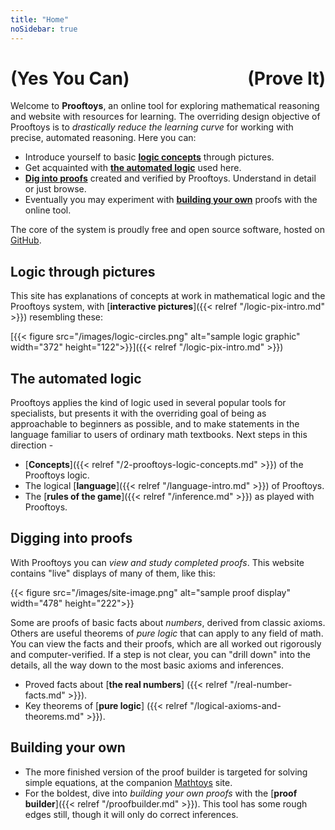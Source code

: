 ```yaml
---
title: "Home"
noSidebar: true
---
```


<h1><b><b style="float:right">(Prove It)</b><b>(Yes You Can)</b></b></h1>

Welcome to **Prooftoys**, an online tool for exploring mathematical
reasoning and website with resources for learning.  The overriding
design objective of Prooftoys is to *drastically reduce the learning
curve* for working with precise, automated reasoning.  Here you can:

- Introduce yourself to basic
  [**logic concepts**](#logic-through-pictures) through pictures.
- Get acquainted with [**the automated logic**](#the-automated-logic)
  used here.
- [**Dig into proofs**](#digging-into-proofs) created and verified
  by Prooftoys.  Understand in detail or just browse.
- Eventually you may experiment with
  [**building your own**](#building-your-own) proofs with the online
  tool.



The core of the system is proudly free and open source software,
hosted on <a href="http://github.com/crisperdue/prooftoys"
target=_blank> GitHub</a>.

## Logic through pictures

This site has explanations of concepts at work in mathematical
logic and the Prooftoys system, with [**interactive pictures**]({{<
relref "/logic-pix-intro.md" >}}) resembling these:

[{{< figure src="/images/logic-circles.png" alt="sample logic graphic"
   width="372" height="122">}}]({{< relref "/logic-pix-intro.md" >}})


## The automated logic

Prooftoys applies the kind of logic used in several popular
tools for specialists, but presents it with the overriding
goal of being as approachable to beginners as possible, and
to make statements in the language familiar to users of
ordinary math textbooks.  Next steps in this direction -

- [**Concepts**]({{< relref "/2-prooftoys-logic-concepts.md" >}})
  of the Prooftoys logic.
- The logical [**language**]({{< relref "/language-intro.md" >}})
  of Prooftoys.
- The [**rules of the game**]({{< relref "/inference.md" >}})
  as played with Prooftoys.


## Digging into proofs

With Prooftoys you can *view and study completed proofs*. This
website contains "live" displays of many of them, like this:

{{< figure src="/images/site-image.png" alt="sample proof display"
   width="478" height="222">}}

Some are proofs of basic facts about *numbers*, derived from classic
axioms.  Others are useful theorems of *pure logic* that can apply to
any field of math.  You can view the facts and their proofs, which are
all worked out rigorously and computer-verified.  If a step is not
clear, you can "drill down" into the details, all the way down to the
most basic axioms and inferences.

- Proved facts about [**the real numbers**]
  ({{< relref "/real-number-facts.md" >}}).
- Key theorems of [**pure logic**]
  ({{< relref "/logical-axioms-and-theorems.md" >}}).


## Building your own

- The more finished version of the proof builder
  is targeted for solving simple equations, at the
  companion [Mathtoys](http://mathtoys.org/equations.html) site.
- For the boldest, dive into *building your own proofs* with the
  [**proof builder**]({{< relref "/proofbuilder.md" >}}).  This tool
  has some rough edges still, though it will only do correct
  inferences.


